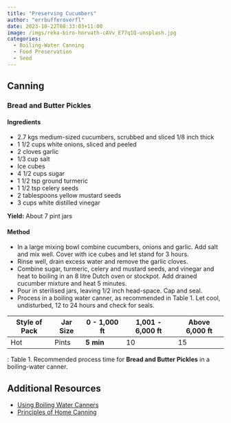 ```yaml
---
title: "Preserving Cucumbers"
author: "errbufferoverfl"
date: 2023-10-22T08:33:03+11:00
image: /imgs/reka-biro-horvath-cAVv_E77q1Q-unsplash.jpg
categories:
  - Boiling-Water Canning
  - Food Preservation
  - Seed
---
```


## Canning

### Bread and Butter Pickles

#### Ingredients

-   2.7 kgs medium-sized cucumbers, scrubbed and sliced 1/8 inch thick
-   1 1/2 cups white onions, sliced and peeled
-   2 cloves garlic
-   1/3 cup salt
-   Ice cubes
-   4 1/2 cups sugar
-   1 1/2 tsp ground turmeric
-   1 1/2 tsp celery seeds
-   2 tablespoons yellow mustard seeds
-   3 cups white distilled vinegar

**Yield:** About 7 pint jars

#### Method

-   In a large mixing bowl combine cucumbers, onions and garlic. Add salt and mix well. Cover with ice cubes and let stand for 3 hours.
-   Rinse well, drain excess water and remove the garlic cloves.
-   Combine sugar, turmeric, celery and mustard seeds, and vinegar and heat to boiling in an 8 litre Dutch oven or stockpot. Add drained cucumber mixture and heat 5 minutes.
-   Pour in sterilised jars, leaving 1/2 inch head-space. Cap and seal.
-   Process in a boiling water canner, as recommended in Table 1. Let cool, undisturbed, 12 to 24 hours and check for seals.

| **Style of Pack** | **Jar Size** | **0 - 1,000 ft** | **1,001 - 6,000 ft** | **Above 6,000 ft** |
|---------------|---------------|---------------|---------------|---------------|
| Hot               | Pints        | **5 min**        | 10                   | 15                 |

: Table 1. Recommended process time for **Bread and Butter Pickles** in a boiling-water canner.

## Additional Resources

-   [Using Boiling Water Canners](https://nchfp.uga.edu/publications/uga/using_bw_canners.html#gsc.tab=0)
-   [Principles of Home Canning](https://nchfp.uga.edu/publications/usda/GUIDE01_HomeCan_rev0715.pdf)
